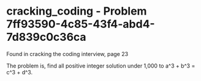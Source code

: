 # cracking_coding - Problem 7ff93590-4c85-43f4-abd4-7d839c0c36ca
Found in cracking the coding interview, page 23

The problem is, find  all positive integer solution under 1,000 to a^3 + b^3 = c^3 + d^3.
